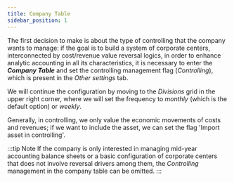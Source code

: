 ```yaml
---
title: Company Table 
sidebar_position: 1
---
```


The first decision to make is about the type of controlling that the company wants to manage: if the goal is to build a system of corporate centers, interconnected by cost/revenue value reversal logics, in order to enhance analytic accounting in all its characteristics, it is necessary to enter the ***Company Table*** and set the controlling management flag (*Controlling*), which is present in the *Other settings* tab.

We will continue the configuration by moving to the *Divisions* grid in the upper right corner, where we will set the frequency to *monthly* (which is the default option) or *weekly*.

Generally, in controlling, we only value the economic movements of costs and revenues; if we want to include the asset, we can set the flag 'Import asset in controlling'.

:::tip Note 
If the company is only interested in managing mid-year accounting balance sheets or a basic configuration of corporate centers that does not involve reversal drivers among them, the *Controlling* management in the company table can be omitted.
:::
